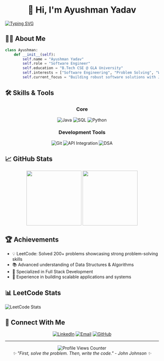 <h1 align="center">👋 Hi, I'm Ayushman Yadav</h1>

<a href="https://git.io/typing-svg">
  <img src="https://readme-typing-svg.herokuapp.com?font=Fira+Code&pause=1000&center=true&width=500&lines=Software+Engineer+%7C+Java+Developer;Computer+Science+Student;Problem+Solver+%7C+Tech+Enthusiast" alt="Typing SVG" />
</a>

## 🧑‍💻 About Me
```python
class Ayushman:
    def __init__(self):
        self.name = "Ayushman Yadav"
        self.role = "Software Engineer"
        self.education = "B.Tech CSE @ GLA University"
        self.interests = ["Software Engineering", "Problem Solving", "Web Development"]
        self.current_focus = "Building robust software solutions with JavaScript"
```

## 🛠 Skills & Tools
<div align="center">

### Core
![Java](https://img.shields.io/badge/Java-Intermediate-007396?style=for-the-badge&logo=java&logoColor=white)
![SQL](https://img.shields.io/badge/SQL-Intermediate-4479A1?style=for-the-badge&logo=mysql&logoColor=white)
![Python](https://img.shields.io/badge/Python-Intermediate-3776AB?style=for-the-badge&logo=python&logoColor=white)

### Development Tools
![Git](https://img.shields.io/badge/Git-Version%20Control-F05032?style=for-the-badge&logo=git&logoColor=white)
![API Integration](https://img.shields.io/badge/API-Integration-0096D6?style=for-the-badge&logo=api&logoColor=white)
![DSA](https://img.shields.io/badge/DSA-Advanced-2496ED?style=for-the-badge&logo=leetcode&logoColor=white)

</div>

## 📈 GitHub Stats

<div align="center">
  <img height="180em" src="https://github-readme-stats.vercel.app/api?username=AyushmanYadav-2315000586&show_icons=true&theme=tokyonight&include_all_commits=true&count_private=true"/>
  <img height="180em" src="https://github-readme-stats.vercel.app/api/top-langs/?username=AyushmanYadav-2315000586&layout=compact&langs_count=8&theme=tokyonight"/>
</div>

## 🏆 Achievements
- 💡 LeetCode: Solved 200+ problems showcasing strong problem-solving skills
- 📚 Advanced understanding of Data Structures & Algorithms
- 🎯 Specialized in Full Stack Development
- 🚀 Experience in building scalable applications and systems

## 📊 LeetCode Stats
![LeetCode Stats](https://leetcard.jacoblin.cool/UIDemon?theme=dark&font=Fira%20Code&ext=heatmap)

## 🤝 Connect With Me
<div align="center">
  
[![LinkedIn](https://img.shields.io/badge/LinkedIn-Connect-0077B5?style=for-the-badge&logo=linkedin)](https://www.linkedin.com/in/ayushman-yadav-1ab72b33a/)
[![Email](https://img.shields.io/badge/Email-Contact-D14836?style=for-the-badge&logo=gmail)](mailto:ayushmanyadav80@gmail.com)
[![GitHub](https://img.shields.io/badge/GitHub-Follow-181717?style=for-the-badge&logo=github)](https://github.com/AyushmanYadav-2315000586)
</div>

---

<div align="center">
  <img src="https://komarev.com/ghpvc/?username=AyushmanYadav-2315000586&color=blue&style=flat-square&label=Profile+Views" alt="Profile Views Counter">
</div>

<div align="center">
  <em>✨ "First, solve the problem. Then, write the code." - John Johnson ✨</em>
</div>
